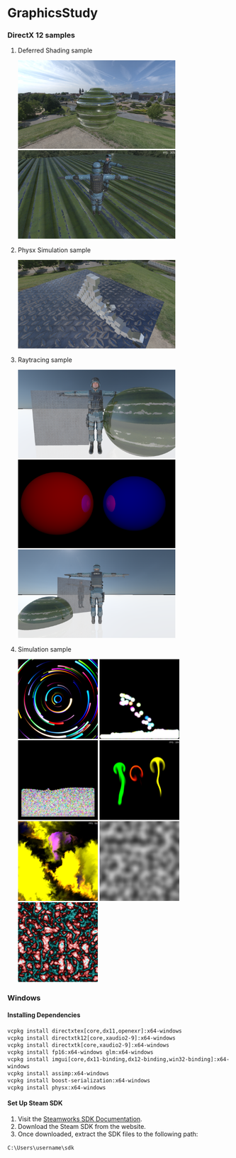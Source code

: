 # GraphicsStudy


### DirectX 12 samples
1. Deferred Shading sample
    
    <img src="GraphicsStudy/Renderer/Results/PassApp/240828-2342.png" height="200">
    <img src="GraphicsStudy/Renderer/Results/PassApp/240915-1314.png" height="200">

1. Physx Simulation sample
    
    <img src="GraphicsStudy/Renderer/Results/PhysxSimulationApp/240828-1952.png" alt="Physx Simulation" height="200">

1. Raytracing sample
    
    <img src="GraphicsStudy/Renderer/Results/RaytracingApp/240911-2317.png" height="200">
    <img src="GraphicsStudy/Renderer/Results/RaytracingApp/240828-2337.png" height="200">
    <img src="GraphicsStudy/Renderer/Results/RaytracingApp/240916-1228.png" height="200">

1. Simulation sample
    
    <img src="GraphicsStudy/Renderer/Results/SimulationApp/240905-2056.png" width="180" height="180">
    <img src="GraphicsStudy/Renderer/Results/SimulationApp/240914-2159.png" width="180" height="180">
    <img src="GraphicsStudy/Renderer/Results/SimulationApp/240914-2333.png" width="180" height="180">
    <img src="GraphicsStudy/Renderer/Results/SimulationApp/240918-1725.png" width="180" height="180">
    <img src="GraphicsStudy/Renderer/Results/SimulationApp/240920-959.png" width="180" height="180">
    <img src="GraphicsStudy/Renderer/Results/SimulationApp/240920-2132.png" width="180" height="180">
    <img src="GraphicsStudy/Renderer/Results/SimulationApp/240920-2130.png" width="180" height="180">


### Windows
#### Installing Dependencies
```
vcpkg install directxtex[core,dx11,openexr]:x64-windows
vcpkg install directxtk12[core,xaudio2-9]:x64-windows
vcpkg install directxtk[core,xaudio2-9]:x64-windows
vcpkg install fp16:x64-windows glm:x64-windows
vcpkg install imgui[core,dx11-binding,dx12-binding,win32-binding]:x64-windows
vcpkg install assimp:x64-windows
vcpkg install boost-serialization:x64-windows
vcpkg install physx:x64-windows
```
#### Set Up Steam SDK

1. Visit the [Steamworks SDK Documentation](https://partner.steamgames.com/doc/sdk).
2. Download the Steam SDK from the website.
3. Once downloaded, extract the SDK files to the following path:

```
C:\Users\username\sdk

